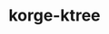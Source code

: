 ---
layout: module
title: korge-ktree
link: https://github.com/korlibs/korge-ext/tree/main/korge-ktree
---